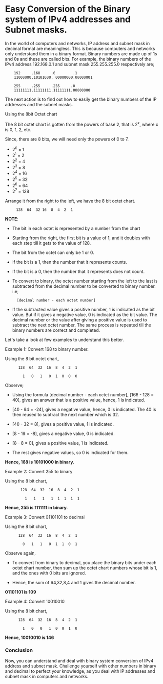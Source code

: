 # Easy Conversion of the Binary system of IPv4 addresses and Subnet masks.

In the world of computers and networks, IP address and subnet mask in decimal format are meaningless. This is because computers and networks only understand them in a binary format. Binary numbers are made up of 1s and 0s and these are called bits. For example, the binary numbers of the IPv4 address 192.168.0.1 and subnet mask 255.255.255.0 respectively are;

        192     .168     .0        .1
        11000000.10101000. 00000000.00000001

        255     .255     .255     .0
        11111111.11111111.11111111.00000000

The next action is to find out how to easily get the binary numbers of the IP addresses and the subnet masks.

Using the 8bit Octet chart

The 8 bit octet chart is gotten from the powers of base 2, that is 2<sup>x</sup>, where x is 0, 1, 2, etc.

Since, there are 8 bits, we will need only the powers of 0 to 7.

- 2<sup>0</sup> = 1
- 2<sup>1</sup> = 2
- 2<sup>2</sup> = 4
- 2<sup>3</sup> = 8
- 2<sup>4</sup> = 16
- 2<sup>5</sup> = 32
- 2<sup>6</sup> = 64
- 2<sup>7</sup> = 128

Arrange it from the right to the left, we have the 8 bit octet chart.

         128  64  32 16  8  4  2  1

**NOTE**:

- The bit in each octet is represented by a number from the chart

- Starting from the right, the first bit is a value of 1, and it doubles with each step till it gets to the value of 128.

- The bit from the octet can only be 1 or 0.

- If the bit is a 1, then the number that it represents counts.

- If the bit is a 0, then the number that it represents does not count.

- To convert to binary, the octet number starting from the left to the last is subtracted from the decimal number to be converted to binary number. i.e;

        [decimal number - each octet number]

- If the subtracted value gives a positive number, 1 is indicated as the bit value. But if it gives a negative value, 0 is indicated as the bit value. The decimal number or the value after giving a positive value is used to subtract the next octet number. The same process is repeated till the binary numbers are correct and completed.

Let's take a look at few examples to understand this better.

Example 1: Convert 168 to binary number.

Using the 8 bit octet chart,

          128  64  32  16  8  4  2  1

            1   0   1   0  1  0  0  0

Observe;

- Using the formula [decimal number - each octet number], [168 - 128 = 40], gives an answer that is a positive value, hence, 1 is indicated.

- [40 - 64 = -24], gives a negative value, hence, 0 is indicated. The 40 is then reused to subtract the next number which is 32.

- [40 - 32 = 8], gives a positive value, 1 is indicated.

- [8 - 16 = -8], gives a negative value, 0 is indicated.

- [8 - 8 = 0], gives a positive value, 1 is indicated.

- The rest gives negative values, so 0 is indicated for them.

**Hence, 168 is 10101000 in binary.**

Example 2: Convert 255 to binary

Using the 8 bit chart,

           128  64  32  16  8  4  2  1

             1   1   1   1  1  1  1  1

**Hence, 255 is 1111111 in binary.**

Example 3: Convert 01101101 to decimal

Using the 8 bit chart,

          128  64  32  16  8  4  2  1

            0   1   1   0  1  1  0  1

Observe again,

- To convert from binary to decimal, you place the binary bits under each octet chart number, then sum up the octet chart numbers whose bit is 1, and the ones with 0 bits are ignored.

- Hence, the sum of 64,32,8,4 and 1 gives the decimal number.

**01101101 is 109**

Example 4: Convert 10010010

Using the 8 bit chart,

          128  64  32  16  8  4  2  1

            1   0   0   1  0  0  1  0

**Hence, 10010010 is 146**

### Conclusion

Now, you can understand and deal with binary system conversion of IPv4 address and subnet mask. Challenge yourself with other numbers in binary and decimal to perfect your knowledge, as you deal with IP addresses and subnet mask in computers and networks.
